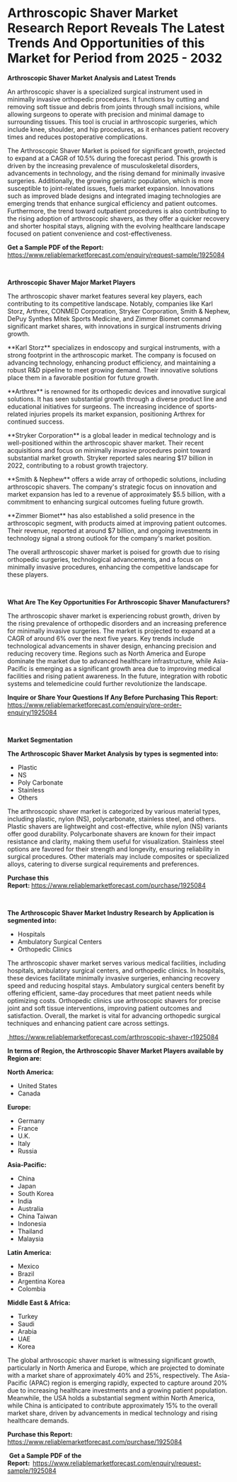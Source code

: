 <p><h1>Arthroscopic Shaver Market Research Report Reveals The Latest Trends And Opportunities of this Market for Period from 2025 - 2032</h1></p><p><strong>Arthroscopic Shaver Market Analysis and Latest Trends</strong></p>
<p><p>An arthroscopic shaver is a specialized surgical instrument used in minimally invasive orthopedic procedures. It functions by cutting and removing soft tissue and debris from joints through small incisions, while allowing surgeons to operate with precision and minimal damage to surrounding tissues. This tool is crucial in arthroscopic surgeries, which include knee, shoulder, and hip procedures, as it enhances patient recovery times and reduces postoperative complications.</p><p>The Arthroscopic Shaver Market is poised for significant growth, projected to expand at a CAGR of 10.5% during the forecast period. This growth is driven by the increasing prevalence of musculoskeletal disorders, advancements in technology, and the rising demand for minimally invasive surgeries. Additionally, the growing geriatric population, which is more susceptible to joint-related issues, fuels market expansion. Innovations such as improved blade designs and integrated imaging technologies are emerging trends that enhance surgical efficiency and patient outcomes. Furthermore, the trend toward outpatient procedures is also contributing to the rising adoption of arthroscopic shavers, as they offer a quicker recovery and shorter hospital stays, aligning with the evolving healthcare landscape focused on patient convenience and cost-effectiveness.</p></p>
<p><strong>Get a Sample PDF of the Report:&nbsp;</strong> <a href="https://www.reliablemarketforecast.com/enquiry/request-sample/1925084?utm_campaign=2754&utm_medium=2&utm_source=Github&utm_content=ia&utm_term=13042025&utm_id=arthroscopic-shaver">https://www.reliablemarketforecast.com/enquiry/request-sample/1925084</a></p>
<p>&nbsp;</p>
<p><strong>Arthroscopic Shaver Major Market Players</strong></p>
<p><p>The arthroscopic shaver market features several key players, each contributing to its competitive landscape. Notably, companies like Karl Storz, Arthrex, CONMED Corporation, Stryker Corporation, Smith & Nephew, DePuy Synthes Mitek Sports Medicine, and Zimmer Biomet command significant market shares, with innovations in surgical instruments driving growth.</p><p>**Karl Storz** specializes in endoscopy and surgical instruments, with a strong footprint in the arthroscopic market. The company is focused on advancing technology, enhancing product efficiency, and maintaining a robust R&D pipeline to meet growing demand. Their innovative solutions place them in a favorable position for future growth.</p><p>**Arthrex** is renowned for its orthopedic devices and innovative surgical solutions. It has seen substantial growth through a diverse product line and educational initiatives for surgeons. The increasing incidence of sports-related injuries propels its market expansion, positioning Arthrex for continued success.</p><p>**Stryker Corporation** is a global leader in medical technology and is well-positioned within the arthroscopic shaver market. Their recent acquisitions and focus on minimally invasive procedures point toward substantial market growth. Stryker reported sales nearing $17 billion in 2022, contributing to a robust growth trajectory.</p><p>**Smith & Nephew** offers a wide array of orthopedic solutions, including arthroscopic shavers. The company's strategic focus on innovation and market expansion has led to a revenue of approximately $5.5 billion, with a commitment to enhancing surgical outcomes fueling future growth.</p><p>**Zimmer Biomet** has also established a solid presence in the arthroscopic segment, with products aimed at improving patient outcomes. Their revenue, reported at around $7 billion, and ongoing investments in technology signal a strong outlook for the company's market position.</p><p>The overall arthroscopic shaver market is poised for growth due to rising orthopedic surgeries, technological advancements, and a focus on minimally invasive procedures, enhancing the competitive landscape for these players.</p></p>
<p>&nbsp;</p>
<p><strong>What Are The Key Opportunities For Arthroscopic Shaver Manufacturers?</strong></p>
<p><p>The arthroscopic shaver market is experiencing robust growth, driven by the rising prevalence of orthopedic disorders and an increasing preference for minimally invasive surgeries. The market is projected to expand at a CAGR of around 6% over the next five years. Key trends include technological advancements in shaver design, enhancing precision and reducing recovery time. Regions such as North America and Europe dominate the market due to advanced healthcare infrastructure, while Asia-Pacific is emerging as a significant growth area due to improving medical facilities and rising patient awareness. In the future, integration with robotic systems and telemedicine could further revolutionize the landscape.</p></p>
<p><strong>Inquire or Share Your Questions If Any Before Purchasing This Report:</strong> <a href="https://www.reliablemarketforecast.com/enquiry/pre-order-enquiry/1925084?utm_campaign=2754&utm_medium=2&utm_source=Github&utm_content=ia&utm_term=13042025&utm_id=arthroscopic-shaver">https://www.reliablemarketforecast.com/enquiry/pre-order-enquiry/1925084</a></p>
<p>&nbsp;</p>
<p><strong>Market Segmentation</strong></p>
<p><strong>The Arthroscopic Shaver Market Analysis by types is segmented into:</strong></p>
<p><ul><li>Plastic</li><li>NS</li><li>Poly Carbonate</li><li>Stainless</li><li>Others</li></ul></p>
<p><p>The arthroscopic shaver market is categorized by various material types, including plastic, nylon (NS), polycarbonate, stainless steel, and others. Plastic shavers are lightweight and cost-effective, while nylon (NS) variants offer good durability. Polycarbonate shavers are known for their impact resistance and clarity, making them useful for visualization. Stainless steel options are favored for their strength and longevity, ensuring reliability in surgical procedures. Other materials may include composites or specialized alloys, catering to diverse surgical requirements and preferences.</p></p>
<p><strong>Purchase this Report:&nbsp;</strong><a href="https://www.reliablemarketforecast.com/purchase/1925084?utm_campaign=2754&utm_medium=2&utm_source=Github&utm_content=ia&utm_term=13042025&utm_id=arthroscopic-shaver">https://www.reliablemarketforecast.com/purchase/1925084</a></p>
<p>&nbsp;</p>
<p><strong>The Arthroscopic Shaver Market Industry Research by Application is segmented into:</strong></p>
<p><ul><li>Hospitals</li><li>Ambulatory Surgical Centers</li><li>Orthopedic Clinics</li></ul></p>
<p><p>The arthroscopic shaver market serves various medical facilities, including hospitals, ambulatory surgical centers, and orthopedic clinics. In hospitals, these devices facilitate minimally invasive surgeries, enhancing recovery speed and reducing hospital stays. Ambulatory surgical centers benefit by offering efficient, same-day procedures that meet patient needs while optimizing costs. Orthopedic clinics use arthroscopic shavers for precise joint and soft tissue interventions, improving patient outcomes and satisfaction. Overall, the market is vital for advancing orthopedic surgical techniques and enhancing patient care across settings.</p></p>
<p><a href="https://www.reliablemarketforecast.com/arthroscopic-shaver-r1925084?utm_campaign=2754&utm_medium=2&utm_source=Github&utm_content=ia&utm_term=13042025&utm_id=arthroscopic-shaver">&nbsp;https://www.reliablemarketforecast.com/arthroscopic-shaver-r1925084</a></p>
<p><strong>In terms of Region, the Arthroscopic Shaver Market Players available by Region are:</strong></p>
<p>
    <p> <strong> North America: </strong>
        <ul>
            <li>United States</li>
            <li>Canada</li>
        </ul>
        </p> 
    <p> <strong> Europe: </strong>
        <ul>
            <li>Germany</li>
            <li>France</li>
            <li>U.K.</li>
            <li>Italy</li>
            <li>Russia</li>
        </ul>
        </p> 
    <p> <strong> Asia-Pacific: </strong>
        <ul>
            <li>China</li>
            <li>Japan</li>
            <li>South Korea</li>
            <li>India</li>
            <li>Australia</li>
            <li>China Taiwan</li>
            <li>Indonesia</li>
            <li>Thailand</li>
            <li>Malaysia</li>
        </ul>
        </p> 
    <p> <strong> Latin America: </strong>
        <ul>
            <li>Mexico</li>
            <li>Brazil</li>
            <li>Argentina Korea</li>
            <li>Colombia</li>
        </ul>
        </p> 
    <p> <strong> Middle East & Africa: </strong>
        <ul>
            <li>Turkey</li>
            <li>Saudi</li>
            <li>Arabia</li>
            <li>UAE</li>
            <li>Korea</li>
        </ul>
    </p>
    </p>
<p><p>The global arthroscopic shaver market is witnessing significant growth, particularly in North America and Europe, which are projected to dominate with a market share of approximately 40% and 25%, respectively. The Asia-Pacific (APAC) region is emerging rapidly, expected to capture around 20% due to increasing healthcare investments and a growing patient population. Meanwhile, the USA holds a substantial segment within North America, while China is anticipated to contribute approximately 15% to the overall market share, driven by advancements in medical technology and rising healthcare demands.</p></p>
<p><strong>Purchase this Report: </strong><a href="https://www.reliablemarketforecast.com/purchase/1925084?utm_campaign=2754&utm_medium=2&utm_source=Github&utm_content=ia&utm_term=13042025&utm_id=arthroscopic-shaver">https://www.reliablemarketforecast.com/purchase/1925084</a></p>
<p>&nbsp;<strong>Get a Sample PDF of the Report:&nbsp;&nbsp;</strong><a href="https://www.reliablemarketforecast.com/enquiry/request-sample/1925084?utm_campaign=2754&utm_medium=2&utm_source=Github&utm_content=ia&utm_term=13042025&utm_id=arthroscopic-shaver">https://www.reliablemarketforecast.com/enquiry/request-sample/1925084</a></p>
<p><strong></strong></p>
<p><p></p><p></p><p></p></p>
